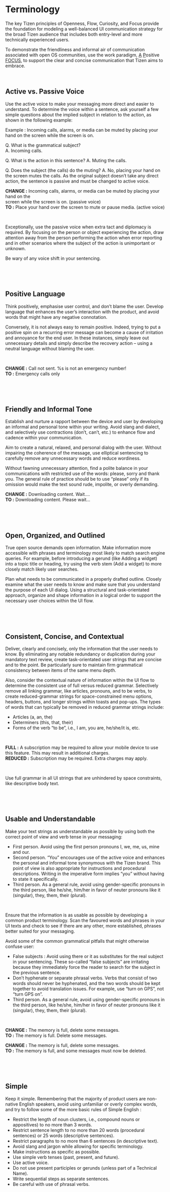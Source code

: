 ﻿# Terminology

The key Tizen principles of Openness, Flow, Curiosity, and Focus provide the foundation for modeling a well-balanced UI communication strategy for the broad Tizen audience that includes both entry-level and more technically experienced users.

To demonstrate the friendliness and informal air of communication associated with open OS communities, use the work paradigm, [A](#a_) [P](#p_)ositive [F](#f_)[O](#o_)[C](#c_)[U](#u_)[S](#s_), to support the clear and concise communication that Tizen aims to embrace.

 

## Active vs. Passive Voice

Use the active voice to make your messaging more direct and easier to understand. To determine the voice within a sentence, ask yourself a few simple questions about the implied subject in relation to the action, as shown in the following example:


Example : Incoming calls, alarms, or media can be muted by placing your hand on the screen while the screen is on.

Q. What is the grammatical subject?  
A. Incoming calls.

Q. What is the action in this sentence? 
A. Muting the calls.

Q. Does the subject (the calls) do the muting? 
A. No, placing your hand on the screen mutes the calls. As the original subject doesn’t take any direct action, the sentence is passive and must be changed to active voice.


**CHANGE :** Incoming calls, alarms, or media can be muted by placing your hand on the  
screen while the screen is on. (passive voice)  
**TO :** Place your hand over the screen to mute or pause media. (active voice)



 

Exceptionally, use the passive voice when extra tact and diplomacy is required. By focusing on the person or object experiencing the action, draw attention away from the person performing the action when error reporting and in other scenarios where the subject of the action is unimportant or unknown.

Be wary of any voice shift in your sentencing.

 

 

## Positive Language

Think positively, emphasise user control, and don’t blame the user. Develop language that enhances the user’s interaction with the product, and avoid words that might have any negative connotation.

Conversely, it is not always easy to remain positive. Indeed, trying to put a positive spin on a recurring error message can become a cause of irritation and annoyance for the end user. In these instances, simply leave out unnecessary details and simply describe the recovery action – using a neutral language without blaming the user.

 


**CHANGE :** Call not sent. %s is not an emergency number!  
**TO :** Emergency calls only


 

 

## Friendly and Informal Tone

Establish and nurture a rapport between the device and user by developing an informal and personal tone within your writing. Avoid slang and dialect, and selectively use contractions (don’t, can’t, etc.) to enhance flow and cadence within your communication.

Aim to create a natural, relaxed, and personal dialog with the user. Without impairing the coherence of the message, use elliptical sentencing to carefully remove any unnecessary words and reduce wordiness.

Without fawning unnecessary attention, find a polite balance in your communications with restricted use of the words: please, sorry and thank you. The general rule of practice should be to use “please” only if its omission would make the text sound rude, impolite, or overly demanding.


**CHANGE :** Downloading content. Wait….  
**TO :** Downloading content. Please wait…



 

 

## Open, Organized, and Outlined


True open source demands open information. Make information more accessible with phrases and terminology most likely to match search engine queries. For example, before introducing a gerund (like Adding a widget) into a topic title or heading, try using the verb stem (Add a widget) to more closely match likely user searches.

Plan what needs to be communicated in a properly drafted outline. Closely examine what the user needs to know and make sure that you understand the purpose of each UI dialog. Using a structural and task-orientated approach, organize and shape information in a logical order to support the necessary user choices within the UI flow.

 

 

## Consistent, Concise, and Contextual

Deliver, clearly and concisely, only the information that the user needs to know. By eliminating any notable redundancy or duplication during your mandatory text review, create task-orientated user strings that are concise and to the point. Be particularly sure to maintain firm grammatical consistency between items of the same menu depth.

Also, consider the contextual nature of information within the UI flow to determine the consistent use of full versus reduced grammar. Selectively remove all linking grammar, like articles, pronouns, and to be verbs, to create reduced-grammar strings for space-constrained menu options, headers, buttons, and longer strings within toasts and pop-ups. The types of words that can typically be removed in reduced grammar strings include:

-   Articles (a, an, the)
-   Determiners (this, that, their)
-   Forms of the verb “to be”, i.e., I am, you are, he/she/it is, etc.

 


**FULL :** A subscription may be required to allow your mobile device to use this feature. This may result in additional charges.<br>
**REDUCED :** Subscription may be required. Extra charges may apply.


 

Use full grammar in all UI strings that are unhindered by space constraints, like descriptive body text.

 

 

## Usable and Understandable

Make your text strings as understandable as possible by using both the correct point of view and verb tense in your messaging:

-   First person. Avoid using the first person pronouns I, we, me, us, mine and our.
-   Second person. “You” encourages use of the active voice and enhances the personal and informal tone synonymous with the Tizen brand. This point of view is also appropriate for instructions and procedural descriptions. Writing in the imperative form implies “you” without having to state it specifically.
-   Third person. As a general rule, avoid using gender-specific pronouns in the third person, like he/she, him/her in favor of neuter pronouns like it (singular), they, them, their (plural).

 

Ensure that the information is as usable as possible by developing a common product terminology. Scan the favoured words and phrases in your UI texts and check to see if there are any other, more established, phrases better suited for your messaging.

Avoid some of the common grammatical pitfalls that might otherwise confuse user:

-   False subjects : Avoid using there or it as substitutes for the real subject in your sentencing. These so-called “false subjects” are irritating because they immediately force the reader to search for the subject in the previous sentence.
-   Don’t hyphenate or separate phrasal verbs. Verbs that consist of two words should never be hyphenated, and the two words should be kept together to avoid translation issues. For example, use “turn on GPS”, not “turn GPS on”.
-   Third person. As a general rule, avoid using gender-specific pronouns in the third person, like he/she, him/her in favor of neuter pronouns like it (singular), they, them, their (plural).

 


**CHANGE :** The memory is full, delete some messages.<br>
**TO :** The memory is full. Delete some messages.



**CHANGE :** The memory is full, delete some messages.<br>
**TO :** The memory is full, and some messages must now be deleted.

 

 

## Simple

Keep it simple. Remembering that the majority of product users are non-native English speakers, avoid using unfamiliar or overly complex words, and try to follow some of the more basic rules of Simple English :

-   Restrict the length of noun clusters, i.e., compound nouns or appositives) to no more than 3 words.
-   Restrict sentence length to no more than 20 words (procedural sentences) or 25 words (descriptive sentences).
-   Restrict paragraphs to no more than 6 sentences (in descriptive text).
-   Avoid slang and jargon while allowing for specific terminology.
-   Make instructions as specific as possible.
-   Use simple verb tenses (past, present, and future).
-   Use active voice.
-   Do not use present participles or gerunds (unless part of a Technical Name).
-   Write sequential steps as separate sentences.
-   Be careful with use of phrasal verbs.

 
